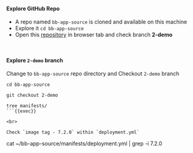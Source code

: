 #### Explore GitHub Repo
- A repo named `bb-app-source` is cloned and available on this machine
- Explore it `cd bb-app-source`
- Open this [repository](https://github.com/sid-demo/bb-app-source) in browser tab and check branch **2-demo**

<br>

#### Explore `2-demo` branch 
Change to `bb-app-source` repo directory and Checkout `2-demo` branch

```
cd bb-app-source

git checkout 2-demo

tree manifests/
```{{exec}}

<br>

Check `image tag - 7.2.0` within `deployment.yml`

```
cat ~/bb-app-source/manifests/deployment.yml | grep -i 7.2.0
```{{exec}}
